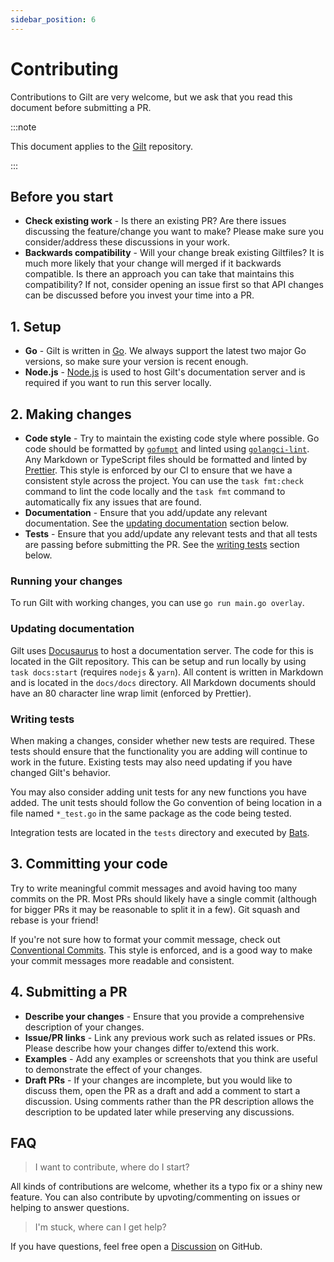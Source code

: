```yaml
---
sidebar_position: 6
---
```


# Contributing

Contributions to Gilt are very welcome, but we ask that you read this document
before submitting a PR.

:::note

This document applies to the [Gilt][] repository.

:::

## Before you start

- **Check existing work** - Is there an existing PR? Are there issues discussing
  the feature/change you want to make? Please make sure you consider/address
  these discussions in your work.
- **Backwards compatibility** - Will your change break existing Giltfiles? It is
  much more likely that your change will merged if it backwards compatible. Is
  there an approach you can take that maintains this compatibility? If not,
  consider opening an issue first so that API changes can be discussed before
  you invest your time into a PR.

## 1. Setup

- **Go** - Gilt is written in [Go][]. We always support the latest two major Go
  versions, so make sure your version is recent enough.
- **Node.js** - [Node.js][] is used to host Gilt's documentation server and is
  required if you want to run this server locally.

## 2. Making changes

- **Code style** - Try to maintain the existing code style where possible. Go
  code should be formatted by [`gofumpt`][gofumpt] and linted using
  [`golangci-lint`][golangci-lint]. Any Markdown or TypeScript files should be
  formatted and linted by [Prettier][]. This style is enforced by our CI to
  ensure that we have a consistent style across the project. You can use the
  `task fmt:check` command to lint the code locally and the `task fmt` command
  to automatically fix any issues that are found.
- **Documentation** - Ensure that you add/update any relevant documentation. See
  the [updating documentation](#updating-documentation) section below.
- **Tests** - Ensure that you add/update any relevant tests and that all tests
  are passing before submitting the PR. See the [writing tests](#writing-tests)
  section below.

### Running your changes

To run Gilt with working changes, you can use `go run main.go overlay`.

### Updating documentation

Gilt uses [Docusaurus][] to host a documentation server. The code for this is
located in the Gilt repository. This can be setup and run locally by using
`task docs:start` (requires `nodejs` & `yarn`). All content is written in
Markdown and is located in the `docs/docs` directory. All Markdown documents
should have an 80 character line wrap limit (enforced by Prettier).

### Writing tests

When making a changes, consider whether new tests are required. These tests
should ensure that the functionality you are adding will continue to work in the
future. Existing tests may also need updating if you have changed Gilt's
behavior.

You may also consider adding unit tests for any new functions you have added.
The unit tests should follow the Go convention of being location in a file named
`*_test.go` in the same package as the code being tested.

Integration tests are located in the `tests` directory and executed by [Bats][].

## 3. Committing your code

Try to write meaningful commit messages and avoid having too many commits on the
PR. Most PRs should likely have a single commit (although for bigger PRs it may
be reasonable to split it in a few). Git squash and rebase is your friend!

If you're not sure how to format your commit message, check out [Conventional
Commits][]. This style is enforced, and is a good way to make your commit
messages more readable and consistent.

## 4. Submitting a PR

- **Describe your changes** - Ensure that you provide a comprehensive
  description of your changes.
- **Issue/PR links** - Link any previous work such as related issues or PRs.
  Please describe how your changes differ to/extend this work.
- **Examples** - Add any examples or screenshots that you think are useful to
  demonstrate the effect of your changes.
- **Draft PRs** - If your changes are incomplete, but you would like to discuss
  them, open the PR as a draft and add a comment to start a discussion. Using
  comments rather than the PR description allows the description to be updated
  later while preserving any discussions.

## FAQ

> I want to contribute, where do I start?

All kinds of contributions are welcome, whether its a typo fix or a shiny new
feature. You can also contribute by upvoting/commenting on issues or helping to
answer questions.

> I'm stuck, where can I get help?

If you have questions, feel free open a [Discussion][] on GitHub.

<!-- prettier-ignore-start -->
[Gilt]: https://github.com/retr0h/gilt
[Go]: https://go.dev
[Node.js]: https://nodejs.org/en/
[gofumpt]: https://github.com/mvdan/gofumpt
[golangci-lint]: https://golangci-lint.run
[Prettier]: https://prettier.io/
[Docusaurus]: https://docusaurus.io
[Discussion]: https://github.com/retr0h/gilt/discussions
[Conventional Commits]: https://www.conventionalcommits.org
[Bats]: https://github.com/bats-core/bats-core
<!-- prettier-ignore-end -->
